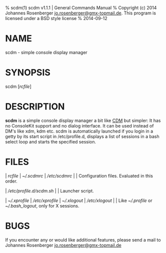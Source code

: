 % scdm(1) scdm v1.1.1 | General Commands Manual
% Copyright (c) 2014 Johannes Rosenberger <jo.rosenberger@gmx-topmail.de>. This program is licensed under a BSD style license
% 2014-09-12

NAME
=============

scdm - simple console display manager


SYNOPSIS
=============

scdm [*rcfile*]


DESCRIPTION
=============

**scdm** is a simple console display manager a bit like [CDM] but simpler:
It has no ConsoleKit support and no dialog interface.
It can be used instead of DM's like xdm, kdm etc.
scdm is automatically launched if you login in a getty by its start script in /etc/profile.d,
displays a list of sessions in a bash select loop and starts the specified
session.


FILES
=============

| *rcfile*
| *~/.scdmrc*
| */etc/scdmrc*
|
|       Configuration files. Evaluated in this order.

| */etc/profile.d/scdm.sh*
|
|       Launcher script.

| *~/.xprofile*
| */etc/xprofile*
| *~/.xlogout*
| */etc/xlogout*
|
|       Like *~/.profile* or *~/.bash\_logout*, only for X sessions.


BUGS
=============

If you encounter any or would like additional features, please send a mail to
Johannes Rosenberger <jo.rosenberger@gmx-topmail.de>



[CDM]: https://github.com/ghost1227/cdm

<!-- vim: ft=markdown ts=4 sw=4 expandtab
-->
